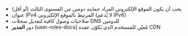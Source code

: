 * يجب أن يكون الموقع الإلكتروني المراد حمايته دومين من المستوى الثالث (أو أقل)
* عنوان IPv4 المرتبط بالموقع الإلكتروني (لا يُدعم IPv6)
* صلاحيات وصول كافية لتعديل سجلات DNS للدومين
* دور **المدير** [user-roles-docs] مُعيّن للمستخدم الذي يُكوّن عقدة CDN